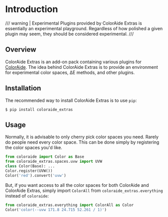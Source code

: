 # Introduction

/// warning | Experimental
Plugins provided by ColorAide Extras is essentially an experimental playground. Regardless of how polished a given
plugin may seem, they should be considered experimental.
///

## Overview

ColorAide Extras is an add-on pack containing various plugins for [ColorAide](https://github.com/facelessuser/coloraide).
The idea behind ColorAide Extras is to provide an environment for experimental color spaces, ∆E methods, and other
plugins.

## Installation

The recommended way to install ColorAide Extras is to use `pip`:

```console
$ pip install coloraide_extras
```

## Usage

Normally, it is advisable to only cherry pick color spaces you need. Rarely do people need every color space. This can
be done simply by registering the color spaces you'd like.

```py play
from coloraide import Color as Base
from coloraide_extras.spaces.uvw import UVW
class Color(Base): ...
Color.register(UVW())
Color('red').convert('uvw')
```

But, if you want access to all the color spaces for both ColorAide and ColorAide Extras, simply import `ColorAll` from
`coloraide_extras.everything` instead of `coloraide`:


```py play
from coloraide_extras.everything import ColorAll as Color
Color('color(--uvw 171.8 24.715 52.261 / 1)')
```
